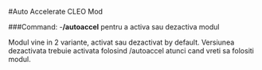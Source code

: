 #Auto Accelerate CLEO Mod

###Command:
-**/autoaccel** pentru a activa sau dezactiva modul

Modul vine in 2 variante, activat sau dezactivat by default.
Versiunea dezactivata trebuie activata folosind /autoaccel atunci cand vreti sa folositi modul.

